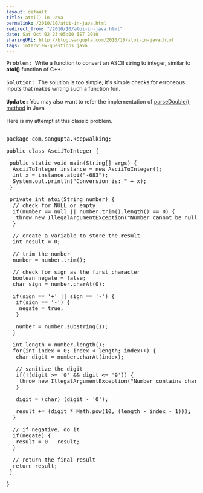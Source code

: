```yaml
---
layout: default
title: atoi() in Java
permalink: /2010/10/atoi-in-java.html
redirect_from: "/2010/10/atoi-in-java.html"
date: Sat Oct 02 23:05:00 IST 2010
sharingURL: http://blog.sangupta.com/2010/10/atoi-in-java.html
tags: interview-questions java
---
```

<tt>Problem: </tt>Write a function to convert an ASCII string to integer, similar to 
<b>atoi()</b> function of C++.
<br>
<br>
<tt>Solution: </tt>The solution is too simple, it's simple checks for erroneous inputs that makes writing such a function fun. 
<br>
<br>
<tt><b>Update:</b></tt> You may also want to refer the implementation of 
<a href="http://blog.sangupta.com/2011/09/problem-impement-double.html">parseDouble() method</a> in Java
<br>
<br>Here is my attempt at this classic problem.
<br>
<br>
<pre class="brush: java">package com.sangupta.keepwalking;<br><br>public class AsciiToInteger {<br> <br> public static void main(String[] args) {<br>  AsciiToInteger instance = new AsciiToInteger();<br>  int x = instance.atoi("-683");<br>  System.out.println("Conversion is: " + x);<br> }<br><br> private int atoi(String number) {<br>  // check for NULL or empty<br>  if(number == null || number.trim().length() == 0) {<br>   throw new IllegalArgumentException("Number cannot be null/empty.");<br>  }<br><br>  // create a variable to store the result<br>  int result = 0;<br>  <br>  // trim the number<br>  number = number.trim();<br>  <br>  // check for sign as the first character<br>  boolean negate = false;<br>  char sign = number.charAt(0);<br>  <br>  if(sign == '+' || sign == '-') {<br>   if(sign == '-') {<br>    negate = true;<br>   }<br>   <br>   number = number.substring(1);<br>  }<br>  <br>  int length = number.length();<br>  for(int index = 0; index &lt; length; index++) {<br>   char digit = number.charAt(index);<br>   <br>   // sanitize the digit<br>   if(!(digit &gt;= '0' &amp;&amp; digit &lt;= '9')) {<br>    throw new IllegalArgumentException("Number contains characters other than digits at index " + index);<br>   }<br>   <br>   digit = (char) (digit - '0');<br>   <br>   result += (digit * Math.pow(10, (length - index - 1)));<br>  }<br>  <br>  // if negative, do it<br>  if(negate) {<br>   result = 0 - result;<br>  }<br>  <br>  // return the final result<br>  return result;<br> }<br><br>}<br></pre>
